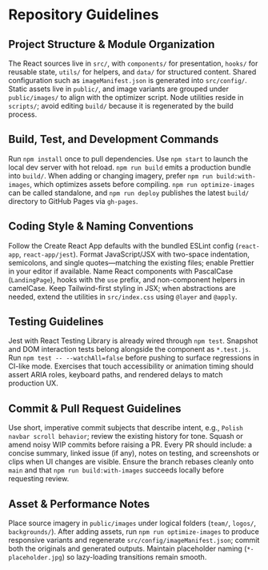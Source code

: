 # Repository Guidelines

## Project Structure & Module Organization
The React sources live in `src/`, with `components/` for presentation, `hooks/` for reusable state, `utils/` for helpers, and `data/` for structured content. Shared configuration such as `imageManifest.json` is generated into `src/config/`. Static assets live in `public/`, and image variants are grouped under `public/images/` to align with the optimizer script. Node utilities reside in `scripts/`; avoid editing `build/` because it is regenerated by the build process.

## Build, Test, and Development Commands
Run `npm install` once to pull dependencies. Use `npm start` to launch the local dev server with hot reload. `npm run build` emits a production bundle into `build/`. When adding or changing imagery, prefer `npm run build:with-images`, which optimizes assets before compiling. `npm run optimize-images` can be called standalone, and `npm run deploy` publishes the latest `build/` directory to GitHub Pages via `gh-pages`.

## Coding Style & Naming Conventions
Follow the Create React App defaults with the bundled ESLint config (`react-app`, `react-app/jest`). Format JavaScript/JSX with two-space indentation, semicolons, and single quotes—matching the existing files; enable Prettier in your editor if available. Name React components with PascalCase (`LandingPage`), hooks with the `use` prefix, and non-component helpers in camelCase. Keep Tailwind-first styling in JSX; when abstractions are needed, extend the utilities in `src/index.css` using `@layer` and `@apply`.

## Testing Guidelines
Jest with React Testing Library is already wired through `npm test`. Snapshot and DOM interaction tests belong alongside the component as `*.test.js`. Run `npm test -- --watchAll=false` before pushing to surface regressions in CI-like mode. Exercises that touch accessibility or animation timing should assert ARIA roles, keyboard paths, and rendered delays to match production UX.

## Commit & Pull Request Guidelines
Use short, imperative commit subjects that describe intent, e.g., `Polish navbar scroll behavior`; review the existing history for tone. Squash or amend noisy WIP commits before raising a PR. Every PR should include: a concise summary, linked issue (if any), notes on testing, and screenshots or clips when UI changes are visible. Ensure the branch rebases cleanly onto `main` and that `npm run build:with-images` succeeds locally before requesting review.

## Asset & Performance Notes
Place source imagery in `public/images` under logical folders (`team/`, `logos/`, `backgrounds/`). After adding assets, run `npm run optimize-images` to produce responsive variants and regenerate `src/config/imageManifest.json`; commit both the originals and generated outputs. Maintain placeholder naming (`*-placeholder.jpg`) so lazy-loading transitions remain smooth.
